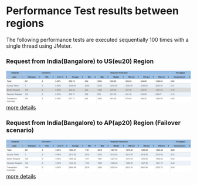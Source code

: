 # Performance Test results between regions

The following performance tests are executed sequentially 100 times with a single thread using JMeter.

### Request from India(Bangalore) to US(eu20) Region
![Accessing US Region ](images/us.png)
[more details](https://htmlpreview.github.io/?https://raw.githubusercontent.com/SAP-samples/cap-distributed-resiliency/SAP-HANA-Cloud/tutorial/11-Performance%20Test/us/index.html)
### Request from India(Bangalore) to AP(ap20) Region (Failover scenario)
![Accessing AP Region ](images/ap.png)
[more details](https://htmlpreview.github.io/?https://github.com/SAP-samples/cap-distributed-resiliency/blob/SAP-HANA-Cloud/tutorial/11-Performance%20Test/ap/index.html)